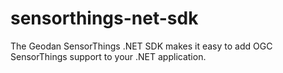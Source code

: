 # sensorthings-net-sdk

The Geodan SensorThings .NET SDK makes it easy to add OGC SensorThings support to your .NET application.
